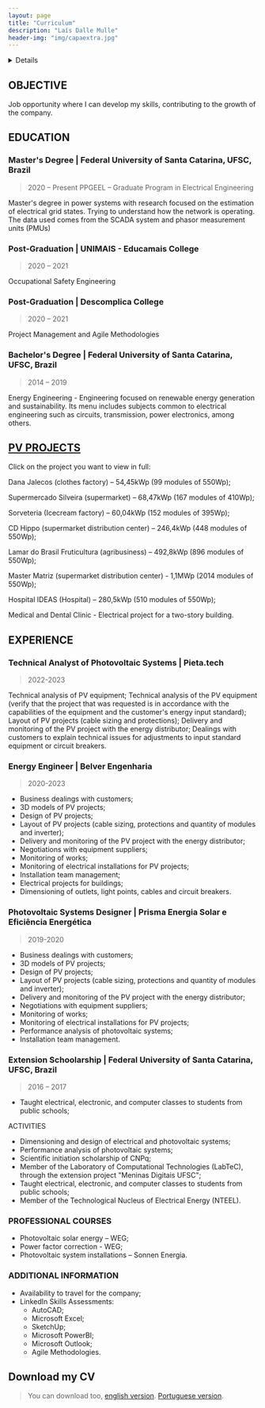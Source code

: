 ```yaml
---
layout: page
title: "Curriculum"
description: "Laís Dalle Mulle"
header-img: "img/capaextra.jpg"
---
```


<details>
maria teresa 

</details>

OBJECTIVE
----------------

Job opportunity where I can develop my skills, contributing to the growth of the company.

EDUCATION
----------------

 ### Master's Degree | Federal University of Santa Catarina, UFSC, Brazil
> 2020 – Present
PPGEEL – Graduate Program in Electrical Engineering

Master's degree in power systems with research focused on the estimation of electrical grid states. Trying to understand how the network is operating. The data used comes from the SCADA system and phasor measurement units (PMUs)

### Post-Graduation | UNIMAIS - Educamais College
> 2020 – 2021

 Occupational Safety Engineering


### Post-Graduation | Descomplica College
> 2020 – 2021

Project Management and Agile Methodologies

###  Bachelor's Degree | Federal University of Santa Catarina, UFSC, Brazil</h3>
> 2014 – 2019 

Energy Engineering - Engineering focused on renewable energy generation and sustainability. Its menu includes subjects common to electrical engineering such as circuits, transmission, power electronics, among others.


[PV PROJECTS](https://laisdallemulle.notion.site/Projects-14f8be1e5df0401cb4275c6b41a90ed9)
----------------
Click on the project you want to view in full:

Dana Jalecos (clothes factory) – 54,45kWp (99 modules of 550Wp);

Supermercado Silveira (supermarket) – 68,47kWp (167 modules of 410Wp);

Sorveteria (Icecream factory) – 60,04kWp (152 modules of 395Wp);

CD Hippo (supermarket distribution center) – 246,4kWp (448 modules of 550Wp);

Lamar do Brasil Fruticultura (agribusiness) – 492,8kWp (896 modules of 550Wp);

Master Matriz (supermarket distribution center) - 1,1MWp (2014 modules of 550Wp);

Hospital IDEAS (Hospital) – 280,5kWp (510 modules of 550Wp);

Medical and Dental Clinic - Electrical project for a two-story building.


EXPERIENCE
----------------

### Technical Analyst of Photovoltaic Systems | Pieta.tech
> 2022-2023

Technical analysis of PV equipment; 
Technical analysis of the PV equipment (verify that the project that was requested is in accordance with the capabilities of the equipment and the customer's energy input standard);
Layout of PV projects (cable sizing and protections);
Delivery and monitoring of the PV project with the energy distributor;
Dealings with customers to explain technical issues for adjustments to input standard equipment or circuit breakers.


### Energy Engineer | Belver Engenharia
> 2020-2023

- Business dealings with customers;
- 3D models of PV projects;
- Design of PV projects;
- Layout of PV projects (cable sizing, protections and quantity of modules and inverter);
- Delivery and monitoring of the PV project with the energy distributor;
- Negotiations with equipment suppliers;
- Monitoring of works;
- Monitoring of electrical installations for PV projects;
- Installation team management;
- Electrical projects for buildings;
- Dimensioning of outlets, light points, cables and circuit breakers.



### Photovoltaic Systems Designer | Prisma Energia Solar e Eficiência Energética
> 2019-2020

- Business dealings with customers;
- 3D models of PV projects;
- Design of PV projects;
- Layout of PV projects (cable sizing, protections and quantity of modules and inverter);
- Delivery and monitoring of the PV project with the energy distributor;
- Negotiations with equipment suppliers;
- Monitoring of works;
- Monitoring of electrical installations for PV projects;
- Performance analysis of photovoltaic systems;
- Installation team management.


### Extension Schoolarship | Federal University of Santa Catarina, UFSC, Brazil
> 2016 – 2017

- Taught electrical, electronic, and computer classes to students from public schools;

ACTIVITIES

- Dimensioning and design of electrical and photovoltaic systems;
- Performance analysis of photovoltaic systems;
- Scientific initiation scholarship of CNPq;
- Member of the Laboratory of Computational Technologies (LabTeC), through the extension project "Meninas Digitais UFSC";
- Taught electrical, electronic, and computer classes to students from public schools;
- Member of the Technological Nucleus of Electrical Energy (NTEEL).


### PROFESSIONAL COURSES

- Photovoltaic solar energy – WEG;
- Power factor correction - WEG;
- Photovoltaic system installations – Sonnen Energia.


### ADDITIONAL INFORMATION

- Availability to travel for the company;
- LinkedIn Skills Assessments:
    - AutoCAD;
    - Microsoft Excel;
    - SketchUp;
    - Microsoft PowerBI;
    - Microsoft Outlook;
    - Agile Methodologies.



Download my CV
----------------

> You can download too, [english version](docs/LaisDalleMulleCVEN.pdf).
> [Portuguese version](docs/LaisDalleMullePTBR.pdf).


